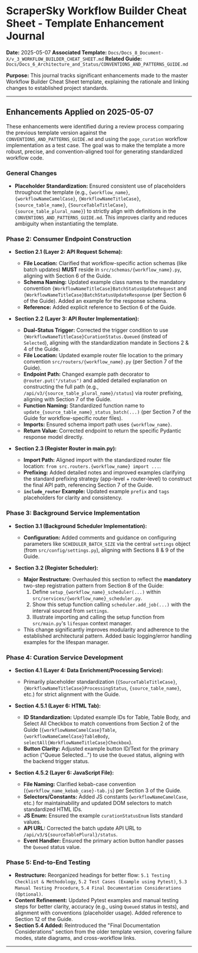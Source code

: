 # ScraperSky Workflow Builder Cheat Sheet - Template Enhancement Journal

**Date:** 2025-05-07
**Associated Template:** `Docs/Docs_8_Document-X/v_3_WORKFLOW_BUILDER_CHEAT_SHEET.md`
**Related Guide:** `Docs/Docs_6_Architecture_and_Status/CONVENTIONS_AND_PATTERNS_GUIDE.md`

**Purpose:** This journal tracks significant enhancements made to the master Workflow Builder Cheat Sheet template, explaining the rationale and linking changes to established project standards.

---

## Enhancements Applied on 2025-05-07

These enhancements were identified during a review process comparing the previous template version against the `CONVENTIONS_AND_PATTERNS_GUIDE.md` and using the `page_curation` workflow implementation as a test case. The goal was to make the template a more robust, precise, and convention-aligned tool for generating standardized workflow code.

### General Changes

- **Placeholder Standardization:** Ensured consistent use of placeholders throughout the template (e.g., `{workflow_name}`, `{workflowNameCamelCase}`, `{WorkflowNameTitleCase}`, `{source_table_name}`, `{SourceTableTitleCase}`, `{source_table_plural_name}`) to strictly align with definitions in the `CONVENTIONS_AND_PATTERNS_GUIDE.md`. This improves clarity and reduces ambiguity when instantiating the template.

### Phase 2: Consumer Endpoint Construction

- **Section 2.1 (Layer 2: API Request Schema):**

  - **File Location:** Clarified that workflow-specific action schemas (like batch updates) **MUST** reside in `src/schemas/{workflow_name}.py`, aligning with Section 6 of the Guide.
  - **Schema Naming:** Updated example class names to the mandatory convention `{WorkflowNameTitleCase}BatchStatusUpdateRequest` and `{WorkflowNameTitleCase}BatchStatusUpdateResponse` (per Section 6 of the Guide). Added an example for the response schema.
  - **Reference:** Added explicit reference to Section 6 of the Guide.

- **Section 2.2 (Layer 3: API Router Implementation):**

  - **Dual-Status Trigger:** Corrected the trigger condition to use `{WorkflowNameTitleCase}CurationStatus.Queued` (instead of `Selected`), aligning with the standardization mandate in Sections 2 & 4 of the Guide.
  - **File Location:** Updated example router file location to the primary convention `src/routers/{workflow_name}.py` (per Section 7 of the Guide).
  - **Endpoint Path:** Changed example path decorator to `@router.put("/status")` and added detailed explanation on constructing the full path (e.g., `/api/v3/{source_table_plural_name}/status`) via router prefixing, aligning with Section 7 of the Guide.
  - **Function Naming:** Standardized function name to `update_{source_table_name}_status_batch(...)` (per Section 7 of the Guide for workflow-specific router files).
  - **Imports:** Ensured schema import path uses `{workflow_name}`.
  - **Return Value:** Corrected endpoint to return the specific Pydantic response model directly.

- **Section 2.3 (Register Router in main.py):**
  - **Import Path:** Aligned import with the standardized router file location: `from src.routers.{workflow_name} import ...`.
  - **Prefixing:** Added detailed notes and improved examples clarifying the standard prefixing strategy (app-level + router-level) to construct the final API path, referencing Section 7 of the Guide.
  - **`include_router` Example:** Updated example `prefix` and `tags` placeholders for clarity and consistency.

### Phase 3: Background Service Implementation

- **Section 3.1 (Background Scheduler Implementation):**

  - **Configuration:** Added comments and guidance on configuring parameters like `SCHEDULER_BATCH_SIZE` via the central `settings` object (from `src/config/settings.py`), aligning with Sections 8 & 9 of the Guide.

- **Section 3.2 (Register Scheduler):**
  - **Major Restructure:** Overhauled this section to reflect the **mandatory** two-step registration pattern from Section 8 of the Guide:
    1.  Define `setup_{workflow_name}_scheduler(...)` within `src/services/{workflow_name}_scheduler.py`.
    2.  Show this setup function calling `scheduler.add_job(...)` with the interval sourced from `settings`.
    3.  Illustrate importing and calling the setup function from `src/main.py`'s `lifespan` context manager.
  - This change significantly improves modularity and adherence to the established architectural pattern. Added basic logging/error handling examples for the lifespan manager.

### Phase 4: Curation Service Development

- **Section 4.1 (Layer 4: Data Enrichment/Processing Service):**

  - Primarily placeholder standardization (`{SourceTableTitleCase}`, `{WorkflowNameTitleCase}ProcessingStatus`, `{source_table_name}`, etc.) for strict alignment with the Guide.

- **Section 4.5.1 (Layer 6: HTML Tab):**

  - **ID Standardization:** Updated example IDs for Table, Table Body, and Select All Checkbox to match conventions from Section 2 of the Guide (`{workflowNameCamelCase}Table`, `{workflowNameCamelCase}TableBody`, `selectAll{WorkflowNameTitleCase}Checkbox`).
  - **Button Clarity:** Adjusted example button ID/Text for the primary action ("Queue Selected...") to use the `Queued` status, aligning with the backend trigger status.

- **Section 4.5.2 (Layer 6: JavaScript File):**
  - **File Naming:** Clarified kebab-case convention (`{workflow_name_kebab_case}-tab.js`) per Section 3 of the Guide.
  - **Selectors/Constants:** Added JS constants (`workflowNameCamelCase`, etc.) for maintainability and updated DOM selectors to match standardized HTML IDs.
  - **JS Enum:** Ensured the example `curationStatusEnum` lists standard values.
  - **API URL:** Corrected the batch update API URL to `/api/v3/${sourceTablePlural}/status`.
  - **Event Handler:** Ensured the primary action button handler passes the `Queued` status value.

### Phase 5: End-to-End Testing

- **Restructure:** Reorganized headings for better flow: `5.1 Testing Checklist & Methodology`, `5.2 Test Cases (Example using Pytest)`, `5.3 Manual Testing Procedure`, `5.4 Final Documentation Considerations (Optional)`.
- **Content Refinement:** Updated Pytest examples and manual testing steps for better clarity, accuracy (e.g., using `Queued` status in tests), and alignment with conventions (placeholder usage). Added reference to Section 12 of the Guide.
- **Section 5.4 Added:** Reintroduced the "Final Documentation Considerations" section from the older template version, covering failure modes, state diagrams, and cross-workflow links.

---
